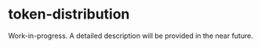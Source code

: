 # token-distribution

Work-in-progress. A detailed description will be provided in the near future.
